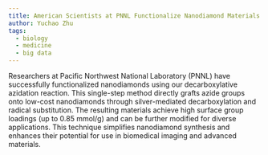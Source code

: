 ```yaml
---
title: American Scientists at PNNL Functionalize Nanodiamond Materials with Our Decarboxylative Azidation Reaction
author: Yuchao Zhu
tags:
  - biology
  - medicine
  - big data
---
```


Researchers at Pacific Northwest National Laboratory (PNNL) have successfully functionalized nanodiamonds using our decarboxylative azidation reaction. This single-step method directly grafts azide groups onto low-cost nanodiamonds through silver-mediated decarboxylation and radical substitution. The resulting materials achieve high surface group loadings (up to 0.85 mmol/g) and can be further modified for diverse applications. This technique simplifies nanodiamond synthesis and enhances their potential for use in biomedical imaging and advanced materials.
